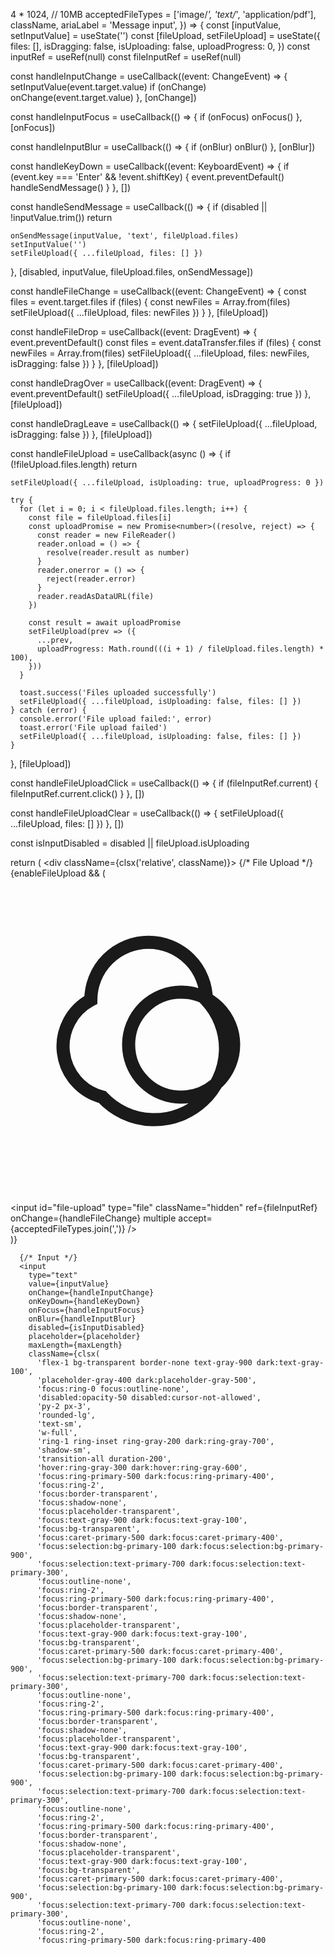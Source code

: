 4 * 1024, // 10MB
  acceptedFileTypes = ['image/*', 'text/*', 'application/pdf'],
  className,
  ariaLabel = 'Message input',
}) => {
  const [inputValue, setInputValue] = useState('')
  const [fileUpload, setFileUpload] = useState<FileUploadState>({
    files: [],
    isDragging: false,
    isUploading: false,
    uploadProgress: 0,
  })
  const inputRef = useRef<HTMLInputElement>(null)
  const fileInputRef = useRef<HTMLInputElement>(null)

  const handleInputChange = useCallback((event: ChangeEvent<HTMLInputElement>) => {
    setInputValue(event.target.value)
    if (onChange) onChange(event.target.value)
  }, [onChange])

  const handleInputFocus = useCallback(() => {
    if (onFocus) onFocus()
  }, [onFocus])

  const handleInputBlur = useCallback(() => {
    if (onBlur) onBlur()
  }, [onBlur])

  const handleKeyDown = useCallback((event: KeyboardEvent<HTMLInputElement>) => {
    if (event.key === 'Enter' && !event.shiftKey) {
      event.preventDefault()
      handleSendMessage()
    }
  }, [])

  const handleSendMessage = useCallback(() => {
    if (disabled || !inputValue.trim()) return

    onSendMessage(inputValue, 'text', fileUpload.files)
    setInputValue('')
    setFileUpload({ ...fileUpload, files: [] })
  }, [disabled, inputValue, fileUpload.files, onSendMessage])

  const handleFileChange = useCallback((event: ChangeEvent<HTMLInputElement>) => {
    const files = event.target.files
    if (files) {
      const newFiles = Array.from(files)
      setFileUpload({ ...fileUpload, files: newFiles })
    }
  }, [fileUpload])

  const handleFileDrop = useCallback((event: DragEvent<HTMLDivElement>) => {
    event.preventDefault()
    const files = event.dataTransfer.files
    if (files) {
      const newFiles = Array.from(files)
      setFileUpload({ ...fileUpload, files: newFiles, isDragging: false })
    }
  }, [fileUpload])

  const handleDragOver = useCallback((event: DragEvent<HTMLDivElement>) => {
    event.preventDefault()
    setFileUpload({ ...fileUpload, isDragging: true })
  }, [fileUpload])

  const handleDragLeave = useCallback(() => {
    setFileUpload({ ...fileUpload, isDragging: false })
  }, [fileUpload])

  const handleFileUpload = useCallback(async () => {
    if (!fileUpload.files.length) return

    setFileUpload({ ...fileUpload, isUploading: true, uploadProgress: 0 })

    try {
      for (let i = 0; i < fileUpload.files.length; i++) {
        const file = fileUpload.files[i]
        const uploadPromise = new Promise<number>((resolve, reject) => {
          const reader = new FileReader()
          reader.onload = () => {
            resolve(reader.result as number)
          }
          reader.onerror = () => {
            reject(reader.error)
          }
          reader.readAsDataURL(file)
        })

        const result = await uploadPromise
        setFileUpload(prev => ({
          ...prev,
          uploadProgress: Math.round(((i + 1) / fileUpload.files.length) * 100),
        }))
      }

      toast.success('Files uploaded successfully')
      setFileUpload({ ...fileUpload, isUploading: false, files: [] })
    } catch (error) {
      console.error('File upload failed:', error)
      toast.error('File upload failed')
      setFileUpload({ ...fileUpload, isUploading: false, files: [] })
    }
  }, [fileUpload])

  const handleFileUploadClick = useCallback(() => {
    if (fileInputRef.current) {
      fileInputRef.current.click()
    }
  }, [])

  const handleFileUploadClear = useCallback(() => {
    setFileUpload({ ...fileUpload, files: [] })
  }, [])

  const isInputDisabled = disabled || fileUpload.isUploading

  return (
    <div className={clsx('relative', className)}>
      {/* File Upload */}
      {enableFileUpload && (
        <div className="absolute inset-y-0 left-0 flex items-center pl-2">
          <label
            htmlFor="file-upload"
            className="p-2 text-gray-400 hover:text-gray-600 dark:hover:text-gray-300 rounded-lg hover:bg-gray-100 dark:hover:bg-gray-800 cursor-pointer"
            aria-label="Upload file"
          >
            <svg className="w-5 h-5" fill="none" stroke="currentColor" viewBox="0 0 24 24">
              <path strokeLinecap="round" strokeLinejoin="round" strokeWidth={2} d="M7 16a4 4 0 01-.88-7.401 4 4 0 018.8 0A4 4 0 017 16zm10-4a4 4 0 00-4-4 4 4 0 00-4 4 4 4 0 004 4 4 4 0 004-4z" />
            </svg>
          </label>
          <input
            id="file-upload"
            type="file"
            className="hidden"
            ref={fileInputRef}
            onChange={handleFileChange}
            multiple
            accept={acceptedFileTypes.join(',')}
          />
        </div>
      )}

      {/* Input */}
      <input
        type="text"
        value={inputValue}
        onChange={handleInputChange}
        onKeyDown={handleKeyDown}
        onFocus={handleInputFocus}
        onBlur={handleInputBlur}
        disabled={isInputDisabled}
        placeholder={placeholder}
        maxLength={maxLength}
        className={clsx(
          'flex-1 bg-transparent border-none text-gray-900 dark:text-gray-100',
          'placeholder-gray-400 dark:placeholder-gray-500',
          'focus:ring-0 focus:outline-none',
          'disabled:opacity-50 disabled:cursor-not-allowed',
          'py-2 px-3',
          'rounded-lg',
          'text-sm',
          'w-full',
          'ring-1 ring-inset ring-gray-200 dark:ring-gray-700',
          'shadow-sm',
          'transition-all duration-200',
          'hover:ring-gray-300 dark:hover:ring-gray-600',
          'focus:ring-primary-500 dark:focus:ring-primary-400',
          'focus:ring-2',
          'focus:border-transparent',
          'focus:shadow-none',
          'focus:placeholder-transparent',
          'focus:text-gray-900 dark:focus:text-gray-100',
          'focus:bg-transparent',
          'focus:caret-primary-500 dark:focus:caret-primary-400',
          'focus:selection:bg-primary-100 dark:focus:selection:bg-primary-900',
          'focus:selection:text-primary-700 dark:focus:selection:text-primary-300',
          'focus:outline-none',
          'focus:ring-2',
          'focus:ring-primary-500 dark:focus:ring-primary-400',
          'focus:border-transparent',
          'focus:shadow-none',
          'focus:placeholder-transparent',
          'focus:text-gray-900 dark:focus:text-gray-100',
          'focus:bg-transparent',
          'focus:caret-primary-500 dark:focus:caret-primary-400',
          'focus:selection:bg-primary-100 dark:focus:selection:bg-primary-900',
          'focus:selection:text-primary-700 dark:focus:selection:text-primary-300',
          'focus:outline-none',
          'focus:ring-2',
          'focus:ring-primary-500 dark:focus:ring-primary-400',
          'focus:border-transparent',
          'focus:shadow-none',
          'focus:placeholder-transparent',
          'focus:text-gray-900 dark:focus:text-gray-100',
          'focus:bg-transparent',
          'focus:caret-primary-500 dark:focus:caret-primary-400',
          'focus:selection:bg-primary-100 dark:focus:selection:bg-primary-900',
          'focus:selection:text-primary-700 dark:focus:selection:text-primary-300',
          'focus:outline-none',
          'focus:ring-2',
          'focus:ring-primary-500 dark:focus:ring-primary-400',
          'focus:border-transparent',
          'focus:shadow-none',
          'focus:placeholder-transparent',
          'focus:text-gray-900 dark:focus:text-gray-100',
          'focus:bg-transparent',
          'focus:caret-primary-500 dark:focus:caret-primary-400',
          'focus:selection:bg-primary-100 dark:focus:selection:bg-primary-900',
          'focus:selection:text-primary-700 dark:focus:selection:text-primary-300',
          'focus:outline-none',
          'focus:ring-2',
          'focus:ring-primary-500 dark:focus:ring-primary-400
